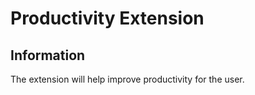 Productivity Extension
=============

Information
-----
The extension will help improve productivity for the user.